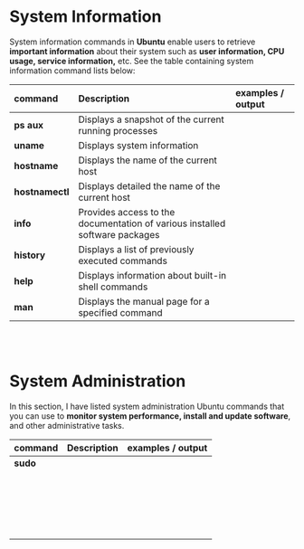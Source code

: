 # System Information

<p>System information commands in <strong>Ubuntu</strong> enable users to retrieve <strong>important information</strong> about their system such as <strong>user information, CPU usage, service information,</strong> etc. See the table containing system information command lists below:</p>

| **command** | **Description** | **examples / output** |
| :--- | :--- | :--- |
| **ps aux**  | Displays a snapshot of the current running processes ||
| **uname** | Displays system information ||
| **hostname** | Displays the name of the current host ||
| **hostnamectl** | Displays detailed the name of the current host ||
| **info** | Provides access to the documentation of various installed software packages ||
| **history** | Displays a list of previously executed commands ||
| **help** | Displays information about built-in shell commands ||
| **man** | Displays the manual page for a specified command ||


<br>
<br>

# System Administration

In this section, I have listed system administration Ubuntu commands that you can use to **monitor system performance, install and update software**, and other administrative tasks.

| **command** | **Description** | **examples / output** |
| :--- | :--- | :--- |
| **sudo** |  |  |
|  |  |  |
|  |  |  |
|  |  |  |
|  |  |  |
|  |  |  |
|  |  |  |
|  |  |  |
|  |  |  |
|  |  |  |
|  |  |  |
|  |  |  |
|  |  |  |
|  |  |  |
|  |  |  |
|  |  |  |
|  |  |  |
|  |  |  |
|  |  |  |
|  |  |  |
|  |  |  |
